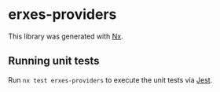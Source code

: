 # erxes-providers

This library was generated with [Nx](https://nx.dev).

## Running unit tests

Run `nx test erxes-providers` to execute the unit tests via [Jest](https://jestjs.io).
